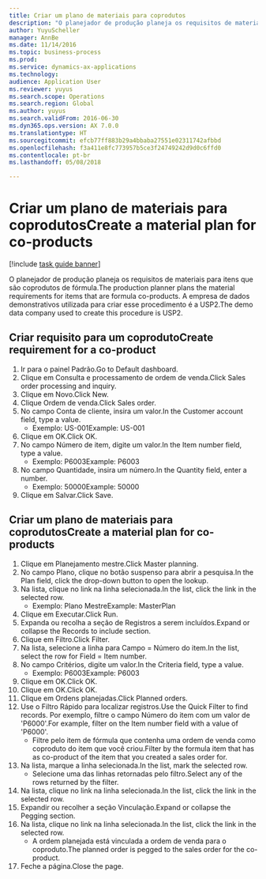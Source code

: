 ```yaml
--- 
title: Criar um plano de materiais para coprodutos
description: "O planejador de produção planeja os requisitos de materiais para itens que são coprodutos de fórmula."
author: YuyuScheller
manager: AnnBe
ms.date: 11/14/2016
ms.topic: business-process
ms.prod: 
ms.service: dynamics-ax-applications
ms.technology: 
audience: Application User
ms.reviewer: yuyus
ms.search.scope: Operations
ms.search.region: Global
ms.author: yuyus
ms.search.validFrom: 2016-06-30
ms.dyn365.ops.version: AX 7.0.0
ms.translationtype: HT
ms.sourcegitcommit: efcb77ff883b29a4bbaba27551e02311742afbbd
ms.openlocfilehash: f3a411e8fc773957b5ce3f24749242d9d0c6ffd0
ms.contentlocale: pt-br
ms.lasthandoff: 05/08/2018

---
```

# <a name="create-a-material-plan-for-co-products"></a><span data-ttu-id="4aab6-103">Criar um plano de materiais para coprodutos</span><span class="sxs-lookup"><span data-stu-id="4aab6-103">Create a material plan for co-products</span></span>

[!include [task guide banner](../../includes/task-guide-banner.md)]

<span data-ttu-id="4aab6-104">O planejador de produção planeja os requisitos de materiais para itens que são coprodutos de fórmula.</span><span class="sxs-lookup"><span data-stu-id="4aab6-104">The production planner plans the material requirements for items that are formula co-products.</span></span> <span data-ttu-id="4aab6-105">A empresa de dados demonstrativos utilizada para criar esse procedimento é a USP2.</span><span class="sxs-lookup"><span data-stu-id="4aab6-105">The demo data company used to create this procedure is USP2.</span></span>


## <a name="create-requirement-for-a-co-product"></a><span data-ttu-id="4aab6-106">Criar requisito para um coproduto</span><span class="sxs-lookup"><span data-stu-id="4aab6-106">Create requirement for a co-product</span></span>
1. <span data-ttu-id="4aab6-107">Ir para o painel Padrão.</span><span class="sxs-lookup"><span data-stu-id="4aab6-107">Go to Default dashboard.</span></span>
2. <span data-ttu-id="4aab6-108">Clique em Consulta e processamento de ordem de venda.</span><span class="sxs-lookup"><span data-stu-id="4aab6-108">Click Sales order processing and inquiry.</span></span>
3. <span data-ttu-id="4aab6-109">Clique em Novo.</span><span class="sxs-lookup"><span data-stu-id="4aab6-109">Click New.</span></span>
4. <span data-ttu-id="4aab6-110">Clique Ordem de venda.</span><span class="sxs-lookup"><span data-stu-id="4aab6-110">Click Sales order.</span></span>
5. <span data-ttu-id="4aab6-111">No campo Conta de cliente, insira um valor.</span><span class="sxs-lookup"><span data-stu-id="4aab6-111">In the Customer account field, type a value.</span></span>
    * <span data-ttu-id="4aab6-112">Exemplo: US-001</span><span class="sxs-lookup"><span data-stu-id="4aab6-112">Example: US-001</span></span>  
6. <span data-ttu-id="4aab6-113">Clique em OK.</span><span class="sxs-lookup"><span data-stu-id="4aab6-113">Click OK.</span></span>
7. <span data-ttu-id="4aab6-114">No campo Número de item, digite um valor.</span><span class="sxs-lookup"><span data-stu-id="4aab6-114">In the Item number field, type a value.</span></span>
    * <span data-ttu-id="4aab6-115">Exemplo: P6003</span><span class="sxs-lookup"><span data-stu-id="4aab6-115">Example: P6003</span></span>  
8. <span data-ttu-id="4aab6-116">No campo Quantidade, insira um número.</span><span class="sxs-lookup"><span data-stu-id="4aab6-116">In the Quantity field, enter a number.</span></span>
    * <span data-ttu-id="4aab6-117">Exemplo: 50000</span><span class="sxs-lookup"><span data-stu-id="4aab6-117">Example: 50000</span></span>  
9. <span data-ttu-id="4aab6-118">Clique em Salvar.</span><span class="sxs-lookup"><span data-stu-id="4aab6-118">Click Save.</span></span>

## <a name="create-a-material-plan-for-co-products"></a><span data-ttu-id="4aab6-119">Criar um plano de materiais para coprodutos</span><span class="sxs-lookup"><span data-stu-id="4aab6-119">Create a material plan for co-products</span></span>
1. <span data-ttu-id="4aab6-120">Clique em Planejamento mestre.</span><span class="sxs-lookup"><span data-stu-id="4aab6-120">Click Master planning.</span></span>
2. <span data-ttu-id="4aab6-121">No campo Plano, clique no botão suspenso para abrir a pesquisa.</span><span class="sxs-lookup"><span data-stu-id="4aab6-121">In the Plan field, click the drop-down button to open the lookup.</span></span>
3. <span data-ttu-id="4aab6-122">Na lista, clique no link na linha selecionada.</span><span class="sxs-lookup"><span data-stu-id="4aab6-122">In the list, click the link in the selected row.</span></span>
    * <span data-ttu-id="4aab6-123">Exemplo: Plano Mestre</span><span class="sxs-lookup"><span data-stu-id="4aab6-123">Example: MasterPlan</span></span>  
4. <span data-ttu-id="4aab6-124">Clique em Executar.</span><span class="sxs-lookup"><span data-stu-id="4aab6-124">Click Run.</span></span>
5. <span data-ttu-id="4aab6-125">Expanda ou recolha a seção de Registros a serem incluídos.</span><span class="sxs-lookup"><span data-stu-id="4aab6-125">Expand or collapse the Records to include section.</span></span>
6. <span data-ttu-id="4aab6-126">Clique em Filtro.</span><span class="sxs-lookup"><span data-stu-id="4aab6-126">Click Filter.</span></span>
7. <span data-ttu-id="4aab6-127">Na lista, selecione a linha para Campo = Número do item.</span><span class="sxs-lookup"><span data-stu-id="4aab6-127">In the list, select the row for Field = Item number.</span></span>
8. <span data-ttu-id="4aab6-128">No campo Critérios, digite um valor.</span><span class="sxs-lookup"><span data-stu-id="4aab6-128">In the Criteria field, type a value.</span></span>
    * <span data-ttu-id="4aab6-129">Exemplo: P6003</span><span class="sxs-lookup"><span data-stu-id="4aab6-129">Example: P6003</span></span>  
9. <span data-ttu-id="4aab6-130">Clique em OK.</span><span class="sxs-lookup"><span data-stu-id="4aab6-130">Click OK.</span></span>
10. <span data-ttu-id="4aab6-131">Clique em OK.</span><span class="sxs-lookup"><span data-stu-id="4aab6-131">Click OK.</span></span>
11. <span data-ttu-id="4aab6-132">Clique em Ordens planejadas.</span><span class="sxs-lookup"><span data-stu-id="4aab6-132">Click Planned orders.</span></span>
12. <span data-ttu-id="4aab6-133">Use o Filtro Rápido para localizar registros.</span><span class="sxs-lookup"><span data-stu-id="4aab6-133">Use the Quick Filter to find records.</span></span> <span data-ttu-id="4aab6-134">Por exemplo, filtre o campo Número do item com um valor de 'P6000'.</span><span class="sxs-lookup"><span data-stu-id="4aab6-134">For example, filter on the Item number field with a value of 'P6000'.</span></span>
    * <span data-ttu-id="4aab6-135">Filtre pelo item de fórmula que contenha uma ordem de venda como coproduto do item que você criou.</span><span class="sxs-lookup"><span data-stu-id="4aab6-135">Filter by the formula item that has as co-product of the item that you created a sales order for.</span></span>  
13. <span data-ttu-id="4aab6-136">Na lista, marque a linha selecionada.</span><span class="sxs-lookup"><span data-stu-id="4aab6-136">In the list, mark the selected row.</span></span>
    * <span data-ttu-id="4aab6-137">Selecione uma das linhas retornadas pelo filtro.</span><span class="sxs-lookup"><span data-stu-id="4aab6-137">Select any of the rows returned by the filter.</span></span>  
14. <span data-ttu-id="4aab6-138">Na lista, clique no link na linha selecionada.</span><span class="sxs-lookup"><span data-stu-id="4aab6-138">In the list, click the link in the selected row.</span></span>
15. <span data-ttu-id="4aab6-139">Expandir ou recolher a seção Vinculação.</span><span class="sxs-lookup"><span data-stu-id="4aab6-139">Expand or collapse the Pegging section.</span></span>
16. <span data-ttu-id="4aab6-140">Na lista, clique no link na linha selecionada.</span><span class="sxs-lookup"><span data-stu-id="4aab6-140">In the list, click the link in the selected row.</span></span>
    * <span data-ttu-id="4aab6-141">A ordem planejada está vinculada a ordem de venda para o coproduto.</span><span class="sxs-lookup"><span data-stu-id="4aab6-141">The planned order is pegged to the sales order for the co-product.</span></span>  
17. <span data-ttu-id="4aab6-142">Feche a página.</span><span class="sxs-lookup"><span data-stu-id="4aab6-142">Close the page.</span></span>


